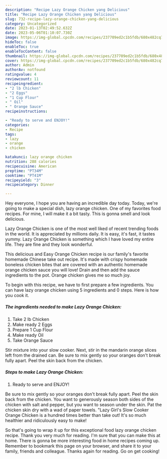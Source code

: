 ```yaml
---
description: "Recipe Lazy Orange Chicken yang Delicious"
title: "Recipe Lazy Orange Chicken yang Delicious"
slug: 732-recipe-lazy-orange-chicken-yang-delicious
category: Uncategorized
date: 2023-01-13T02:49:52.632Z
date: 2023-05-06T01:10:07.730Z
image: https://img-global.cpcdn.com/recipes/237709ed2c1b5fdb/680x482cq70/lazy-orange-chicken-recipe-main-photo.jpg
hideToc: false
enableToc: true
enableTocContent: false
thumbnail: https://img-global.cpcdn.com/recipes/237709ed2c1b5fdb/680x482cq70/lazy-orange-chicken-recipe-main-photo.jpg
cover: https://img-global.cpcdn.com/recipes/237709ed2c1b5fdb/680x482cq70/lazy-orange-chicken-recipe-main-photo.jpg
author: Admin
authorAv: notfound
ratingvalue: 4
reviewcount: 11
recipeingredient:
- "2 lb Chicken"
- "2 Eggs"
- "1 Cup Flour"
- " Oil"
- " Orange Sauce"
recipeinstructions:

- "Ready to serve and ENJOY!"
categories:
- Recipe
tags:
- lazy
- orange
- chicken

katakunci: lazy orange chicken 
nutrition: 288 calories
recipecuisine: American
preptime: "PT34M"
cooktime: "PT41M"
recipeyield: "3"
recipecategory: Dinner

---
```



Hey everyone, I hope you are having an incredible day today. Today, we're going to make a special dish, lazy orange chicken. One of my favorites food recipes. For mine, I will make it a bit tasty. This is gonna smell and look delicious.

Lazy Orange Chicken is one of the most well liked of recent trending foods in the world. It is appreciated by millions daily. It is easy, it's fast, it tastes yummy. Lazy Orange Chicken is something which I have loved my entire life. They are fine and they look wonderful.

This delicious and Easy Orange Chicken recipe is our family&#39;s favorite homemade Chinese take out recipe. It&#39;s made with crispy homemade boneless chicken bites that are covered with an authentic homemade orange chicken sauce you will love! Drain and then add the sauce ingredients to the pot. Orange chicken gives me so much joy.


To begin with this recipe, we have to first prepare a few ingredients. You can have lazy orange chicken using 5 ingredients and 0 steps. Here is how you cook it.

<!--inarticleads1-->

##### The ingredients needed to make Lazy Orange Chicken:

1. Take 2 lb Chicken
1. Make ready 2 Eggs
1. Prepare 1 Cup Flour
1. Make ready  Oil
1. Take  Orange Sauce


Stir mixture into your slow cooker. Next, stir in the mandarin orange slices left from the drained can. Be sure to mix gently so your oranges don&#39;t break fully apart. Peel the skin back from the chicken. 

<!--inarticleads2-->

##### Steps to make Lazy Orange Chicken:


1. Ready to serve and ENJOY!

Be sure to mix gently so your oranges don&#39;t break fully apart. Peel the skin back from the chicken. You want to generously season both sides of the chicken with salt and pepper, but you want to season under the skin. Pat the chicken skin dry with a wad of paper towels. &#34;Lazy Girl&#39;s Slow Cooker Orange Chicken is a hundred times better than take out! It&#39;s so much healthier and ridiculously easy to make! 

So that's going to wrap it up for this exceptional food lazy orange chicken recipe. Thank you very much for reading. I'm sure that you can make this at home. There is gonna be more interesting food in home recipes coming up. Remember to bookmark this page on your browser, and share it to your family, friends and colleague. Thanks again for reading. Go on get cooking!
